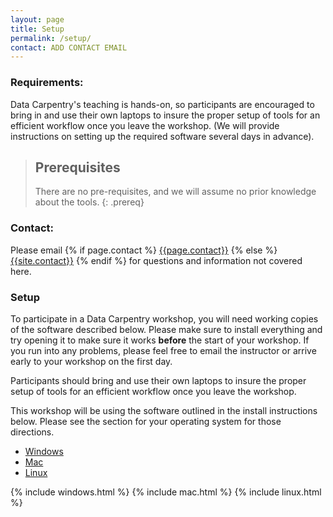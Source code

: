 ```yaml
---
layout: page
title: Setup
permalink: /setup/
contact: ADD CONTACT EMAIL
---
```

### Requirements:
Data Carpentry's teaching is hands-on, so participants are encouraged to bring in and use their own laptops to insure the proper setup of tools for an efficient workflow once you leave the workshop.  (We will provide instructions on setting up the required software several days in advance).

> ## Prerequisites
> There are no pre-requisites, and we will assume no prior knowledge about the tools.
{: .prereq}


### Contact:
Please email
{% if page.contact %}
  <a href='mailto:{{page.contact}}'>{{page.contact}}</a>
{% else %}
  <a href='mailto:{{site.contact}}'>{{site.contact}}</a>
{% endif %}
for questions and information not covered here.

### Setup

To participate in a Data Carpentry workshop,
you will need working copies of the software described below.
Please make sure to install everything and try opening it to make sure it works
**before** the start of your workshop. If you run into any problems,
please feel free to email the instructor or arrive early to your workshop on
the first day.

Participants should bring and use their own laptops to insure the proper setup of
tools for an efficient workflow once you leave the workshop.

This workshop will be using the software outlined in the install instructions below.
Please see the section for your operating system for those directions.
 - [Windows](#windows)
 - [Mac](#mac)
 - [Linux](#linux)

{% include windows.html %}
{% include mac.html %}
{% include linux.html %}
